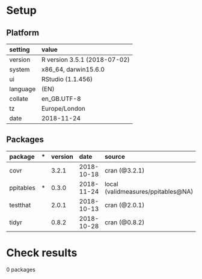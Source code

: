 # Setup

## Platform

|setting  |value                        |
|:--------|:----------------------------|
|version  |R version 3.5.1 (2018-07-02) |
|system   |x86_64, darwin15.6.0         |
|ui       |RStudio (1.1.456)            |
|language |(EN)                         |
|collate  |en_GB.UTF-8                  |
|tz       |Europe/London                |
|date     |2018-11-24                   |

## Packages

|package   |*  |version |date       |source                             |
|:---------|:--|:-------|:----------|:----------------------------------|
|covr      |   |3.2.1   |2018-10-18 |cran (@3.2.1)                      |
|ppitables |*  |0.3.0   |2018-11-24 |local (validmeasures/ppitables@NA) |
|testthat  |   |2.0.1   |2018-10-13 |cran (@2.0.1)                      |
|tidyr     |   |0.8.2   |2018-10-28 |cran (@0.8.2)                      |

# Check results

0 packages




